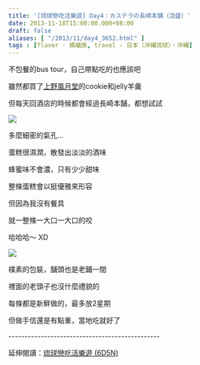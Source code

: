 ```yaml
---
title: '[琉球戀吃活樂遊] Day4：カステラの長崎本舗（泡盛）'
date: 2013-11-18T15:00:00.000+08:00
draft: false
aliases: [ "/2013/11/day4_3652.html" ]
tags : [flavor - 螞蟻族, travel - 日本（沖縄琉球）・沖縄]
---
```


不包餐的bus tour，自己帶點吃的也應該吧  

雖然都買了[上野風月堂](http://www.hidie.net/2013/11/blog-post_11.html)的cookie和jelly羊羹

但每天回酒店的時候都會經過長崎本舗，都想試試

[![](https://4.bp.blogspot.com/-bgZL1O5DsfA/XCeR3RMydqI/AAAAAAAAC8Y/bf5l_JMKXNouUNw4P3lhBe96u9v0JJqvwCLcBGAs/s640/17.jpg)](https://4.bp.blogspot.com/-bgZL1O5DsfA/XCeR3RMydqI/AAAAAAAAC8Y/bf5l_JMKXNouUNw4P3lhBe96u9v0JJqvwCLcBGAs/s1600/17.jpg)

多麼細密的氣孔…

  

蛋糕很濕潤，散發出淡淡的酒味

蜂蜜味不會濃，只有少少甜味

整條蛋糕會以挺優雅來形容

  

但因為我沒有餐具

就一整條一大口一大口的咬

哈哈哈～ XD

[![](https://1.bp.blogspot.com/-RqvBEmx7p98/XCeR8zOxkfI/AAAAAAAAC8g/O7guZwU_ydg237t20gsryUkyAYbiwXSoACLcBGAs/s640/18.jpg)](https://1.bp.blogspot.com/-RqvBEmx7p98/XCeR8zOxkfI/AAAAAAAAC8g/O7guZwU_ydg237t20gsryUkyAYbiwXSoACLcBGAs/s1600/18.jpg)

樸素的包裝，舗頭也是老鋪一間

裡面的老頭子也沒什麼禮貌的

  

每條都是新鮮做的，最多放2星期

但做手信還是有點重，當地吃就好了  
  
\-----------------------------------------------  
  
延伸閱讀：[琉球戀吃活樂遊 (6D5N)](http://www.hidie.net/2013/11/6d5n_23.html)